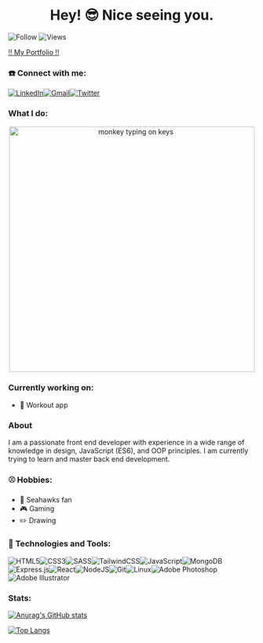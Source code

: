 <h1 align="center">Hey! 😎 Nice seeing you.</h1>

![Follow](https://img.shields.io/github/followers/nathankim137311.svg?style=social&label=Follow&maxAge=2592000) ![Views](https://komarev.com/ghpvc/?username=nathankim137311&label=Profile%20views&color=0e75b6&style=flat&label=Eyeballs)

<a href="https://nathankim.dev/" target="_blank" >‼️ My Portfolio ‼️</a>

<h3>☎️ Connect with me:</h3>

[![LinkedIn](https://img.shields.io/badge/LinkedIn-0077B5?style=for-the-badge&logo=linkedin&logoColor=white)](https://www.linkedin.com/in/nathan-kim-826a25230/)[![Gmail](https://img.shields.io/badge/Gmail-D14836?style=for-the-badge&logo=gmail&logoColor=white)](nathankim137311@gmail.com)[![Twitter](https://img.shields.io/badge/Twitter-1DA1F2?style=for-the-badge&logo=twitter&logoColor=white)](https://twitter.com/underdawg347)

<h3>What I do:</h3>
<p align="center">
  <img src="https://media.giphy.com/media/1229mlttgo8aR2/giphy.gif" alt="monkey typing on keys" width="500" />
</p>

<h3>Currently working on:</h3>

* 💪 Workout app

<h3>About</h3>
<p align="left">I am a passionate front end developer with experience in a wide range of knowledge in design, JavaScript (ES6), and OOP principles. I am currently trying to learn and master back end development.</p>

<h3>⚾ Hobbies:</h3>

* 🏈 Seahawks fan
* 🎮 Gaming
* ✏️ Drawing

<h3 align="left">🔧 Technologies and Tools:</h3>

![HTML5](https://img.shields.io/badge/html5-%23E34F26.svg?style=for-the-badge&logo=html5&logoColor=white)![CSS3](https://img.shields.io/badge/css3-%231572B6.svg?style=for-the-badge&logo=css3&logoColor=white)![SASS](https://img.shields.io/badge/SASS-hotpink.svg?style=for-the-badge&logo=SASS&logoColor=white)![TailwindCSS](https://img.shields.io/badge/tailwindcss-%2338B2AC.svg?style=for-the-badge&logo=tailwind-css&logoColor=white)![JavaScript](https://img.shields.io/badge/javascript-%23323330.svg?style=for-the-badge&logo=javascript&logoColor=%23F7DF1E)![MongoDB](https://img.shields.io/badge/MongoDB-%234ea94b.svg?style=for-the-badge&logo=mongodb&logoColor=white)![Express.js](https://img.shields.io/badge/express.js-%23404d59.svg?style=for-the-badge&logo=express&logoColor=%2361DAFB)![React](https://img.shields.io/badge/react-%2320232a.svg?style=for-the-badge&logo=react&logoColor=%2361DAFB)![NodeJS](https://img.shields.io/badge/node.js-6DA55F?style=for-the-badge&logo=node.js&logoColor=white)![Git](https://img.shields.io/badge/git-%23F05033.svg?style=for-the-badge&logo=git&logoColor=white)![Linux](https://img.shields.io/badge/Linux-FCC624?style=for-the-badge&logo=linux&logoColor=black)![Adobe Photoshop](https://img.shields.io/badge/adobe%20photoshop-%2331A8FF.svg?style=for-the-badge&logo=adobe%20photoshop&logoColor=white)![Adobe Illustrator](https://img.shields.io/badge/adobe%20illustrator-%23FF9A00.svg?style=for-the-badge&logo=adobe%20illustrator&logoColor=white)

<h3>Stats:</h3>

[![Anurag's GitHub stats](https://github-readme-stats.vercel.app/api?username=nathankim137311&show_icons=true&theme=github_dark)](https://github.com/anuraghazra/github-readme-stats)

[![Top Langs](https://github-readme-stats.vercel.app/api/top-langs/?username=nathankim137311&layout=compact&theme=github_dark)](https://github.com/anuraghazra/github-readme-stats)
